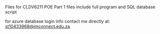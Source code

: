 Files for CLDV6211 POE Part 1 
files include full program and SQL database script 

for azure database login info contact me directly at:
st10433968@imconnect.edu.za
